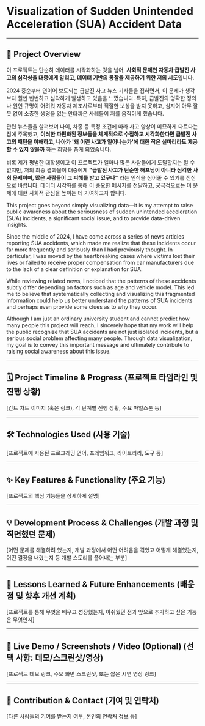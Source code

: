 # Visualization of Sudden Unintended Acceleration (SUA) Accident Data

---

## 🚀 Project Overview
이 프로젝트는 단순히 데이터를 시각화하는 것을 넘어, **사회적 문제인 자동차 급발진 사고의 심각성을 대중에게 알리고, 데이터 기반의 통찰을 제공하기 위한 저의 시도**입니다.

2024 중순부터 연이어 보도되는 급발진 사고 뉴스 기사들을 접하면서, 이 문제가 생각보다 훨씬 빈번하고 심각하게 발생하고 있음을 느꼈습니다. 특히, 급발진의 명확한 정의나 원인 규명이 어려워 자동차 제조사로부터 적절한 보상을 받지 못하고, 심지어 아무 잘못 없이 소중한 생명을 잃는 안타까운 사례들이 저를 움직이게 했습니다.

관련 뉴스들을 살펴보며 나이, 차종 등 특정 조건에 따라 사고 양상이 미묘하게 다르다는 점에 주목했고, **이러한 파편화된 정보들을 체계적으로 수집하고 시각화한다면 급발진 사고의 패턴을 이해하고, 나아가 '왜 이런 사고가 일어나는가'에 대한 작은 실마리라도 제공할 수 있지 않을까** 하는 희망을 품게 되었습니다.

비록 제가 평범한 대학생이고 이 프로젝트가 얼마나 많은 사람들에게 도달할지는 알 수 없지만, 저의 최종 결과물이 대중에게 **"급발진 사고가 단순한 해프닝이 아니라 심각한 사회 문제이며, 많은 사람들이 그 피해를 받고 있구나"** 라는 인식을 심어줄 수 있기를 진심으로 바랍니다. 데이터 시각화를 통해 이 중요한 메시지를 전달하고, 궁극적으로는 이 문제에 대한 사회적 관심을 높이는 데 기여하고자 합니다.</br>


This project goes beyond simply visualizing data—it is my attempt to raise public awareness about the seriousness of sudden unintended acceleration (SUA) incidents, a significant social issue, and to provide data-driven insights.

Since the middle of 2024, I have come across a series of news articles reporting SUA accidents, which made me realize that these incidents occur far more frequently and seriously than I had previously thought. In particular, I was moved by the heartbreaking cases where victims lost their lives or failed to receive proper compensation from car manufacturers due to the lack of a clear definition or explanation for SUA.

While reviewing related news, I noticed that the patterns of these accidents subtly differ depending on factors such as age and vehicle model. This led me to believe that systematically collecting and visualizing this fragmented information could help us better understand the patterns of SUA incidents and perhaps even provide some clues as to why they occur.

Although I am just an ordinary university student and cannot predict how many people this project will reach, I sincerely hope that my work will help the public recognize that SUA accidents are not just isolated incidents, but a serious social problem affecting many people. Through data visualization, my goal is to convey this important message and ultimately contribute to raising social awareness about this issue.

---

## 🗓️ Project Timeline & Progress (프로젝트 타임라인 및 진행 상황)
[간트 차트 이미지 (혹은 링크), 각 단계별 진행 상황, 주요 마일스톤 등]

---

## 🛠️ Technologies Used (사용 기술)
[프로젝트에 사용된 프로그래밍 언어, 프레임워크, 라이브러리, 도구 등]

---

## ✨ Key Features & Functionality (주요 기능)
[프로젝트의 핵심 기능들을 상세하게 설명]

---

## 💡 Development Process & Challenges (개발 과정 및 직면했던 문제)
[어떤 문제를 해결하려 했는지, 개발 과정에서 어떤 어려움을 겪었고 어떻게 해결했는지, 어떤 결정을 내렸는지 등 개발 스토리를 풀어내는 부분]

---

## 🌱 Lessons Learned & Future Enhancements (배운 점 및 향후 개선 계획)
[프로젝트를 통해 무엇을 배우고 성장했는지, 아쉬웠던 점과 앞으로 추가하고 싶은 기능은 무엇인지]

---

## 🔗 Live Demo / Screenshots / Video (Optional) (선택 사항: 데모/스크린샷/영상)
[프로젝트 데모 링크, 주요 화면 스크린샷, 또는 짧은 시연 영상 링크]

---

## 🤝 Contribution & Contact (기여 및 연락처)
[다른 사람들의 기여를 받는지 여부, 본인의 연락처 정보 등]
